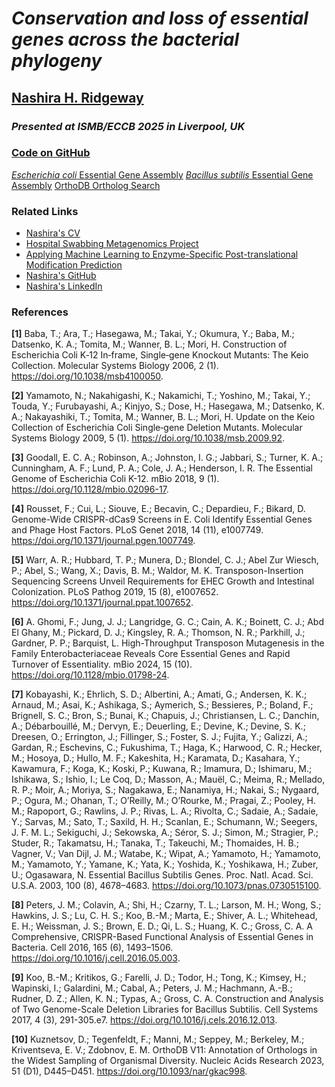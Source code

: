 # *Conservation and loss of essential genes across the bacterial phylogeny*
## [Nashira H. Ridgeway](Nashira_Ridgeway_Resume_063025.pdf)
### *Presented at ISMB/ECCB 2025 in Liverpool, UK*

### [Code on GitHub](https://github.com/nashirag/)
[*Escherichia coli* Essential Gene Assembly](https://github.com/nashirag/Essential_Gene_Conservation/blob/main/E_coli_Essential_Gene_Compilation.ipynb)
[*Bacillus subtilis* Essential Gene Assembly](https://github.com/nashirag/Essential_Gene_Conservation/blob/main/B_subtilis_Essential_Gene_Compilation.ipynb)
[OrthoDB Ortholog Search](https://github.com/nashirag/Essential_Gene_Conservation/blob/main/OrthoDB_GeneFinding.ipynb)

### Related Links
- [Nashira's CV](Nashira_Ridgeway_Resume_063025.pdf)
- [Hospital Swabbing Metagenomics Project](CSM_Poster_June2025_PortraitFormat_outlinedForPrint.pdf)
- [Applying Machine Learning to Enzyme-Specific Post-translational Modification Prediction](CEEHRC_Nov2023_V3_outlined_27x40.pdf)
- [Nashira's GitHub](https://github.com/nashirag)
- [Nashira's LinkedIn](https://linkedin.com/in/NashiraRidgeway)

### References
**[1]** Baba, T.; Ara, T.; Hasegawa, M.; Takai, Y.; Okumura, Y.; Baba, M.; Datsenko, K. A.; Tomita, M.; Wanner, B. L.; Mori, H. Construction of Escherichia Coli K‐12 In‐frame, Single‐gene Knockout Mutants: The Keio Collection. Molecular Systems Biology 2006, 2 (1). https://doi.org/10.1038/msb4100050.

**[2]** Yamamoto, N.; Nakahigashi, K.; Nakamichi, T.; Yoshino, M.; Takai, Y.; Touda, Y.; Furubayashi, A.; Kinjyo, S.; Dose, H.; Hasegawa, M.; Datsenko, K. A.; Nakayashiki, T.; Tomita, M.; Wanner, B. L.; Mori, H. Update on the Keio Collection of Escherichia Coli Single‐gene Deletion Mutants. Molecular Systems Biology 2009, 5 (1). https://doi.org/10.1038/msb.2009.92.

**[3]** Goodall, E. C. A.; Robinson, A.; Johnston, I. G.; Jabbari, S.; Turner, K. A.; Cunningham, A. F.; Lund, P. A.; Cole, J. A.; Henderson, I. R. The Essential Genome of Escherichia Coli K-12. mBio 2018, 9 (1). https://doi.org/10.1128/mbio.02096-17.

**[4]** Rousset, F.; Cui, L.; Siouve, E.; Becavin, C.; Depardieu, F.; Bikard, D. Genome-Wide CRISPR-dCas9 Screens in E. Coli Identify Essential Genes and Phage Host Factors. PLoS Genet 2018, 14 (11), e1007749. https://doi.org/10.1371/journal.pgen.1007749.

**[5]** Warr, A. R.; Hubbard, T. P.; Munera, D.; Blondel, C. J.; Abel Zur Wiesch, P.; Abel, S.; Wang, X.; Davis, B. M.; Waldor, M. K. Transposon-Insertion Sequencing Screens Unveil Requirements for EHEC Growth and Intestinal Colonization. PLoS Pathog 2019, 15 (8), e1007652. https://doi.org/10.1371/journal.ppat.1007652.

**[6]** A. Ghomi, F.; Jung, J. J.; Langridge, G. C.; Cain, A. K.; Boinett, C. J.; Abd El Ghany, M.; Pickard, D. J.; Kingsley, R. A.; Thomson, N. R.; Parkhill, J.; Gardner, P. P.; Barquist, L. High-Throughput Transposon Mutagenesis in the Family Enterobacteriaceae Reveals Core Essential Genes and Rapid Turnover of Essentiality. mBio 2024, 15 (10). https://doi.org/10.1128/mbio.01798-24.

**[7]** Kobayashi, K.; Ehrlich, S. D.; Albertini, A.; Amati, G.; Andersen, K. K.; Arnaud, M.; Asai, K.; Ashikaga, S.; Aymerich, S.; Bessieres, P.; Boland, F.; Brignell, S. C.; Bron, S.; Bunai, K.; Chapuis, J.; Christiansen, L. C.; Danchin, A.; Débarbouillé, M.; Dervyn, E.; Deuerling, E.; Devine, K.; Devine, S. K.; Dreesen, O.; Errington, J.; Fillinger, S.; Foster, S. J.; Fujita, Y.; Galizzi, A.; Gardan, R.; Eschevins, C.; Fukushima, T.; Haga, K.; Harwood, C. R.; Hecker, M.; Hosoya, D.; Hullo, M. F.; Kakeshita, H.; Karamata, D.; Kasahara, Y.; Kawamura, F.; Koga, K.; Koski, P.; Kuwana, R.; Imamura, D.; Ishimaru, M.; Ishikawa, S.; Ishio, I.; Le Coq, D.; Masson, A.; Mauël, C.; Meima, R.; Mellado, R. P.; Moir, A.; Moriya, S.; Nagakawa, E.; Nanamiya, H.; Nakai, S.; Nygaard, P.; Ogura, M.; Ohanan, T.; O’Reilly, M.; O’Rourke, M.; Pragai, Z.; Pooley, H. M.; Rapoport, G.; Rawlins, J. P.; Rivas, L. A.; Rivolta, C.; Sadaie, A.; Sadaie, Y.; Sarvas, M.; Sato, T.; Saxild, H. H.; Scanlan, E.; Schumann, W.; Seegers, J. F. M. L.; Sekiguchi, J.; Sekowska, A.; Séror, S. J.; Simon, M.; Stragier, P.; Studer, R.; Takamatsu, H.; Tanaka, T.; Takeuchi, M.; Thomaides, H. B.; Vagner, V.; Van Dijl, J. M.; Watabe, K.; Wipat, A.; Yamamoto, H.; Yamamoto, M.; Yamamoto, Y.; Yamane, K.; Yata, K.; Yoshida, K.; Yoshikawa, H.; Zuber, U.; Ogasawara, N. Essential Bacillus Subtilis Genes. Proc. Natl. Acad. Sci. U.S.A. 2003, 100 (8), 4678–4683. https://doi.org/10.1073/pnas.0730515100.

**[8]** Peters, J. M.; Colavin, A.; Shi, H.; Czarny, T. L.; Larson, M. H.; Wong, S.; Hawkins, J. S.; Lu, C. H. S.; Koo, B.-M.; Marta, E.; Shiver, A. L.; Whitehead, E. H.; Weissman, J. S.; Brown, E. D.; Qi, L. S.; Huang, K. C.; Gross, C. A. A Comprehensive, CRISPR-Based Functional Analysis of Essential Genes in Bacteria. Cell 2016, 165 (6), 1493–1506. https://doi.org/10.1016/j.cell.2016.05.003.

**[9]** Koo, B.-M.; Kritikos, G.; Farelli, J. D.; Todor, H.; Tong, K.; Kimsey, H.; Wapinski, I.; Galardini, M.; Cabal, A.; Peters, J. M.; Hachmann, A.-B.; Rudner, D. Z.; Allen, K. N.; Typas, A.; Gross, C. A. Construction and Analysis of Two Genome-Scale Deletion Libraries for Bacillus Subtilis. Cell Systems 2017, 4 (3), 291-305.e7. https://doi.org/10.1016/j.cels.2016.12.013.

**[10]** Kuznetsov, D.; Tegenfeldt, F.; Manni, M.; Seppey, M.; Berkeley, M.; Kriventseva, E. V.; Zdobnov, E. M. OrthoDB V11: Annotation of Orthologs in the Widest Sampling of Organismal Diversity. Nucleic Acids Research 2023, 51 (D1), D445–D451. https://doi.org/10.1093/nar/gkac998.

